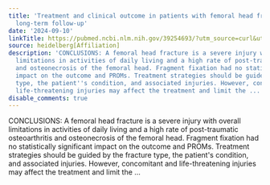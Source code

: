 ```yaml
---
title: 'Treatment and clinical outcome in patients with femoral head fractures: a
  long-term follow-up'
date: '2024-09-10'
linkTitle: https://pubmed.ncbi.nlm.nih.gov/39254693/?utm_source=curl&utm_medium=rss&utm_campaign=pubmed-2&utm_content=1FakS-2QOkCT8HsMOQP1bCRQ4YzyumYOmxmF0moLsQ3dFB1E9V&fc=20220326224207&ff=20240910182418&v=2.18.0.post9+e462414
source: heidelberg[Affiliation]
description: 'CONCLUSIONS: A femoral head fracture is a severe injury with overall
  limitations in activities of daily living and a high rate of post-traumatic osteoarthritis
  and osteonecrosis of the femoral head. Fragment fixation had no statistically significant
  impact on the outcome and PROMs. Treatment strategies should be guided by the fracture
  type, the patient''s condition, and associated injuries. However, concomitant and
  life-threatening injuries may affect the treatment and limit the ...'
disable_comments: true
---
```

CONCLUSIONS: A femoral head fracture is a severe injury with overall limitations in activities of daily living and a high rate of post-traumatic osteoarthritis and osteonecrosis of the femoral head. Fragment fixation had no statistically significant impact on the outcome and PROMs. Treatment strategies should be guided by the fracture type, the patient's condition, and associated injuries. However, concomitant and life-threatening injuries may affect the treatment and limit the ...